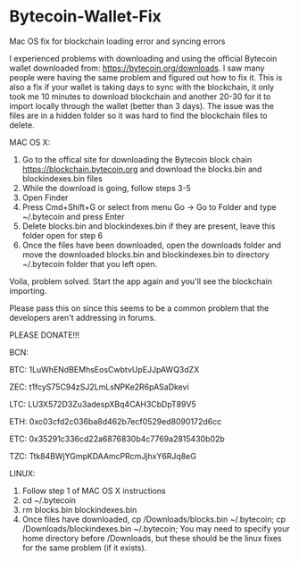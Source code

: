 # Bytecoin-Wallet-Fix
Mac OS fix for blockchain loading error and syncing errors

I experienced problems with downloading and using the official Bytecoin wallet downloaded from: https://bytecoin.org/downloads. I saw many people were having the same problem and figured out how to fix it. This is also a fix if your wallet is taking days to sync with the blockchain, it only took me 10 minutes to download blockchain and another 20-30 for it to import locally through the wallet (better than 3 days).  The issue was the files are in a hidden folder so it was hard to find the blockchain files to delete.

MAC OS X:
1. Go to the offical site for downloading the Bytecoin block chain https://blockchain.bytecoin.org and download the blocks.bin and blockindexes.bin files
2. While the download is going, follow steps 3-5
3. Open Finder
4. Press Cmd+Shift+G or select from menu Go -> Go to Folder and type ~/.bytecoin and press Enter
5. Delete blocks.bin and blockindexes.bin if they are present, leave this folder open for step 6
6. Once the files have been downloaded, open the downloads folder and move the downloaded blocks.bin and blockindexes.bin to directory ~/.bytecoin folder that you left open.

Voila, problem solved. Start the app again and you'll see the blockchain importing.

Please pass this on since this seems to be a common problem that the developers aren't addressing in forums.

PLEASE DONATE!!!

BCN:

BTC: 1LuWhENdBEMhsEosCwbtvUpEJJpAWQ3dZX

ZEC: t1fcyS75C94zSJ2LmLsNPKe2R6pASaDkevi

LTC: LU3X572D3Zu3adespXBq4CAH3CbDpT89V5

ETH: 0xc03cfd2c036ba8d462b7ecf0529ed8090172d6cc

ETC: 0x35291c336cd22a6876830b4c7769a2815430b02b

TZC: Ttk84BWjYGmpKDAAmcPRcmJjhxY6RJq8eG



LINUX:
1. Follow step 1 of MAC OS X instructions
2. cd ~/.bytecoin
3. rm blocks.bin blockindexes.bin
4. Once files have downloaded, cp /Downloads/blocks.bin ~/.bytecoin;  cp /Downloads/blockindexes.bin ~/.bytecoin; You may need to specify your home directory before /Downloads, but these should be the linux fixes for the same problem (if it exists).
